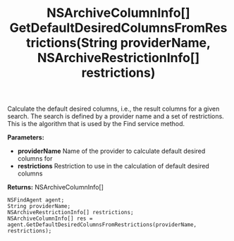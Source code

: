﻿---
uid: crmscript_ref_NSFindAgent_GetDefaultDesiredColumnsFromRestrictions
title: NSArchiveColumnInfo[] GetDefaultDesiredColumnsFromRestrictions(String providerName, NSArchiveRestrictionInfo[] restrictions)
intellisense: NSFindAgent.GetDefaultDesiredColumnsFromRestrictions
keywords: NSFindAgent, GetDefaultDesiredColumnsFromRestrictions
so.topic: reference
---

Calculate the default desired columns, i.e., the result columns for a given search. The search is defined by a provider name and a set of restrictions. This is the algorithm that is used by the Find service method.

**Parameters:**
 - **providerName** Name of the provider to calculate default desired columns for
 - **restrictions** Restriction to use in the calculation of default desired columns

**Returns:** NSArchiveColumnInfo[]

```crmscript
NSFindAgent agent;
String providerName;
NSArchiveRestrictionInfo[] restrictions;
NSArchiveColumnInfo[] res = agent.GetDefaultDesiredColumnsFromRestrictions(providerName, restrictions);
```

